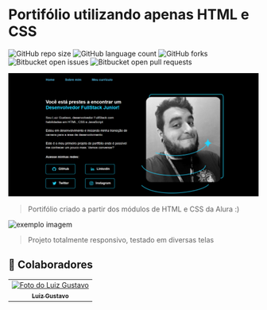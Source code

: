 # Portifólio utilizando apenas HTML e CSS

<!---Esses são exemplos. Veja https://shields.io para outras pessoas ou para personalizar este conjunto de escudos. Você pode querer incluir dependências, status do projeto e informações de licença aqui--->

![GitHub repo size](https://img.shields.io/github/repo-size/iuricode/README-template?style=for-the-badge)
![GitHub language count](https://img.shields.io/github/languages/count/iuricode/README-template?style=for-the-badge)
![GitHub forks](https://img.shields.io/github/forks/iuricode/README-template?style=for-the-badge)
![Bitbucket open issues](https://img.shields.io/bitbucket/issues/iuricode/README-template?style=for-the-badge)
![Bitbucket open pull requests](https://img.shields.io/bitbucket/pr-raw/iuricode/README-template?style=for-the-badge)

<img src="./assets/exemplo-image.png" alt="exemplo imagem">

> Portifólio criado a partir dos módulos de HTML e CSS da Alura :)

<img src="./assets/projeto-portifolio.gif" alt="exemplo imagem">

> Projeto totalmente responsivo, testado em diversas telas



## 🤝 Colaboradores

<table>
  <tr>
    <td align="center">
      <a href="#">
        <img src="https://media.licdn.com/dms/image/D4E03AQHl6RHeVNqZmg/profile-displayphoto-shrink_200_200/0/1677782998187?e=1683763200&v=beta&t=HIWp5vpzMsbu0Ub278BnMPKu2cOyzTIx5v1VO4wbg7I" width="100px;" alt="Foto do Luiz Gustavo"/><br>
        <sub>
          <b>Luiz Gustavo</b>
        </sub>
      </a>
    </td>
 </tr>
</table>

